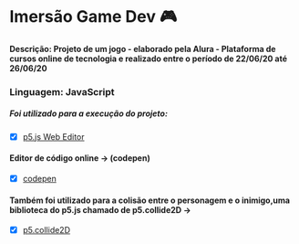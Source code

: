 # Imersão Game Dev :video_game:

#### Descrição: Projeto de um jogo - elaborado pela Alura - Plataforma de cursos online de tecnologia e realizado entre o período de 22/06/20 até 26/06/20

### Linguagem: JavaScript

##### Foi utilizado para a execução do projeto:

- [x] [p5.js Web Editor](https://editor.p5js.org/)

#### Editor de código online -> (codepen)

- [x] [codepen](https://codepen.io/)

#### Também foi utilizado para a colisão entre o personagem e o inimigo,uma biblioteca do p5.js chamado de p5.collide2D ->

- [x] [p5.collide2D](https://github.com/bmoren/p5.collide2D#colliderectrect)
